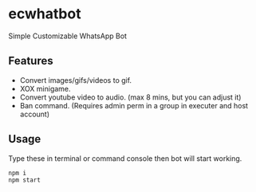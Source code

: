 # ecwhatbot
Simple Customizable WhatsApp Bot

## Features
- Convert images/gifs/videos to gif.
- XOX minigame.
- Convert youtube video to audio. (max 8 mins,  but you can adjust it)
- Ban command. (Requires admin perm in a group in executer and host account)

## Usage
Type these in terminal or command console then bot will start working.
```batch
npm i
npm start
```
